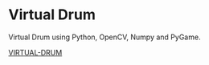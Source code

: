# Virtual Drum

Virtual Drum using Python, OpenCV, Numpy and PyGame.


[VIRTUAL-DRUM](https://www.youtube.com/watch?v=oxID-0bmlE4)